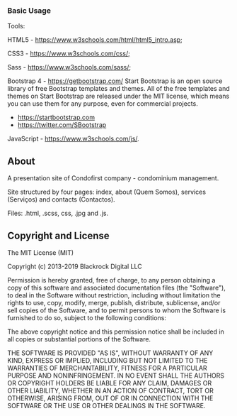 ### Basic Usage

Tools: 

HTML5 - https://www.w3schools.com/html/html5_intro.asp;

CSS3 - https://www.w3schools.com/css/;

Sass - https://www.w3schools.com/sass/;

Bootstrap 4 - https://getbootstrap.com/
Start Bootstrap is an open source library of free Bootstrap templates and themes. All of the free templates and themes on Start Bootstrap are released under the MIT license, which means you can use them for any purpose, even for commercial projects.
* https://startbootstrap.com
* https://twitter.com/SBootstrap

JavaScript - https://www.w3schools.com/js/.

## About

A presentation site of Condofirst company - condominium management.

Site structured by four pages: index, about (Quem Somos), services (Serviços) and contacts (Contactos).

Files: .html, .scss, css, .jpg and .js.

## Copyright and License

The MIT License (MIT)

Copyright (c) 2013-2019 Blackrock Digital LLC

Permission is hereby granted, free of charge, to any person obtaining a copy of this software and associated documentation files (the "Software"), to deal
in the Software without restriction, including without limitation the rights to use, copy, modify, merge, publish, distribute, sublicense, and/or sell
copies of the Software, and to permit persons to whom the Software is furnished to do so, subject to the following conditions:

The above copyright notice and this permission notice shall be included in all copies or substantial portions of the Software.

THE SOFTWARE IS PROVIDED "AS IS", WITHOUT WARRANTY OF ANY KIND, EXPRESS OR IMPLIED, INCLUDING BUT NOT LIMITED TO THE WARRANTIES OF MERCHANTABILITY,
FITNESS FOR A PARTICULAR PURPOSE AND NONINFRINGEMENT. IN NO EVENT SHALL THE AUTHORS OR COPYRIGHT HOLDERS BE LIABLE FOR ANY CLAIM, DAMAGES OR OTHER
LIABILITY, WHETHER IN AN ACTION OF CONTRACT, TORT OR OTHERWISE, ARISING FROM, OUT OF OR IN CONNECTION WITH THE SOFTWARE OR THE USE OR OTHER DEALINGS IN
THE SOFTWARE.

